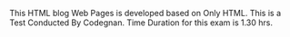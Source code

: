 This HTML blog Web Pages is developed based on Only HTML. 
This is a Test Conducted By Codegnan. Time Duration for this exam is 1.30 hrs.
